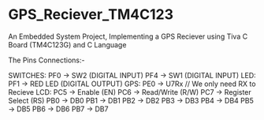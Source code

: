 # GPS_Reciever_TM4C123
An Embedded System Project, Implementing a GPS Reciever using Tiva C Board (TM4C123G) and C Language

The Pins Connections:-

SWITCHES:
PF0 -> SW2 (DIGITAL INPUT)
PF4 -> SW1 (DIGITAL INPUT)
LED:
PF1 -> RED LED (DIGITAL OUTPUT)
GPS:
PE0 -> U7Rx // We only need RX to Recieve
LCD:
PC5 -> Enable (EN) 
PC6 -> Read/Write (R/W)
PC7 -> Register Select (RS) 
PB0 -> DB0 
PB1 -> DB1 
PB2 -> DB2 
PB3 -> DB3
PB4 -> DB4 
PB5 -> DB5
PB6 -> DB6 
PB7 -> DB7 
